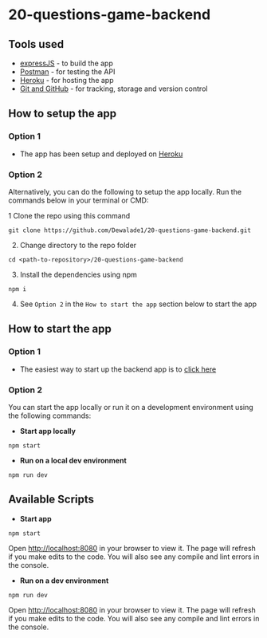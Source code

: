 # 20-questions-game-backend

## Tools used

* [expressJS](https://expressjs.com) - to build the app
* [Postman](https://www.postman.com) - for testing the API
* [Heroku](https://www.heroku.com) - for hosting the app
* [Git and GitHub](https://git-scm.com) - for tracking, storage and version control

## How to setup the app

### Option 1

* The app has been setup and deployed on [Heroku](https://www.heroku.com)

### Option 2

Alternatively, you can do the following to setup the app locally. Run the commands below in your terminal or CMD:

1 Clone the repo using this command
```
git clone https://github.com/Dewalade1/20-questions-game-backend.git
```

2. Change directory to the repo folder
```
cd <path-to-repository>/20-questions-game-backend
```

3. Install the dependencies using npm 
```
npm i
```

4. See `Option 2` in the `How to start the app` section below to start the app


## How to start the app

### Option 1

* The easiest way to start up the backend app is to [click here](https://twentyquestions20.herokuapp.com/)

### Option 2

You can start the app locally or run it on a development environment using the following commands:

* **Start app locally**
```
npm start
```

* **Run on a local dev environment**
```
npm run dev
```

## Available Scripts

* **Start app**
```
npm start
```
Open [http://localhost:8080](http://localhost:8080) in your browser to view it.
The page will refresh if you make edits to the code.
You will also see any compile and lint errors in the console.


* **Run on a dev environment**
```
npm run dev
```
Open [http://localhost:8080](http://localhost:8080) in your browser to view it.
The page will refresh if you make edits to the code.
You will also see any compile and lint errors in the console.
